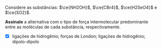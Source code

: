 Considere as substâncias: $\ce{NH2OH}$, $\ce{CBr4}$, $\ce{H2SeO4}$ e $\ce{SO2}$.

**Assinale** a alternativa com o tipo de força intermolecular predominante entre as moléculas de cada substância, respectivamente.

- [x] ligações de hidrogênio; forças de London; ligações de hidrogênio; dipolo-dipolo

